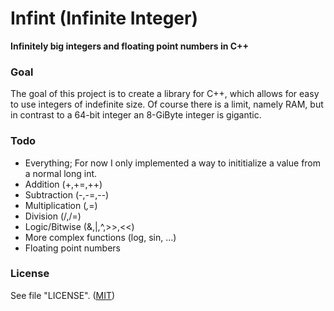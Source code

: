 # Infint (Infinite Integer)
**Infinitely big integers and floating point numbers in C++**

### Goal

The goal of this project is to create a library for C++, which allows for easy to use integers of indefinite size. Of course there is a limit, namely RAM, but in contrast to a 64-bit integer an 8-GiByte integer is gigantic.

### Todo

- Everything; For now I only implemented a way to inititialize a value from a normal long int.
- Addition (+,+=,++)
- Subtraction (-,-=,--)
- Multiplication (*,*=)
- Division (/,/=)
- Logic/Bitwise (&,|,^,>>,<<)
- More complex functions (log, sin, ...)
- Floating point numbers

### License

See file "LICENSE".
([MIT](https://opensource.org/licenses/MIT))
